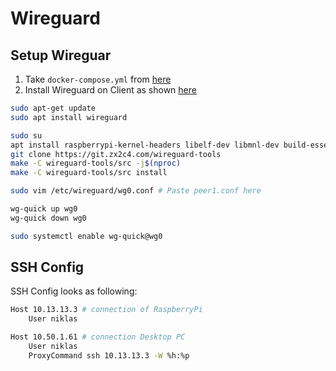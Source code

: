 # Wireguard

## Setup Wireguar
1. Take `docker-compose.yml` from [here](https://github.com/BaptisteBdn/docker-selfhosted-apps/tree/main/wireguard-pihole-unbound)
2. Install Wireguard on Client as shown [here](https://www.wundertech.net/how-to-connect-a-raspberry-pi-to-a-wireguard-vpn-server/)
```bash
sudo apt-get update
sudo apt install wireguard

sudo su
apt install raspberrypi-kernel-headers libelf-dev libmnl-dev build-essential git
git clone https://git.zx2c4.com/wireguard-tools
make -C wireguard-tools/src -j$(nproc)
make -C wireguard-tools/src install

sudo vim /etc/wireguard/wg0.conf # Paste peer1.conf here

wg-quick up wg0
wg-quick down wg0

sudo systemctl enable wg-quick@wg0
```

## SSH Config
SSH Config looks as following:
```bash
Host 10.13.13.3 # connection of RaspberryPi
    User niklas

Host 10.50.1.61 # connection Desktop PC
    User niklas
    ProxyCommand ssh 10.13.13.3 -W %h:%p
```